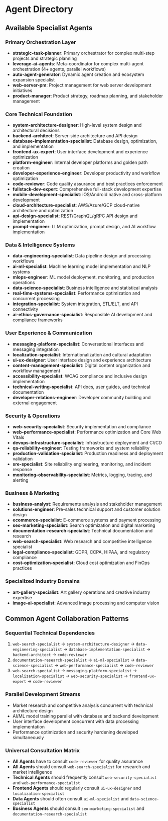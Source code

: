 # Agent Directory

## Available Specialist Agents

### Primary Orchestration Layer

- **strategic-task-planner**: Primary orchestrator for complex multi-step projects and strategic planning
- **leverage-ai-agents**: Meta-coordinator for complex multi-agent orchestration (4+ agents, parallel workflows)
- **auto-agent-generator**: Dynamic agent creation and ecosystem expansion specialist
- **web-server-pm**: Project management for web server development initiatives
- **product-manager**: Product strategy, roadmap planning, and stakeholder management

### Core Technical Foundation

- **system-architecture-designer**: High-level system design and architectural decisions
- **backend-architect**: Server-side architecture and API design
- **database-implementation-specialist**: Database design, optimization, and implementation
- **frontend-ux-expert**: User interface development and experience optimization
- **platform-engineer**: Internal developer platforms and golden path creation
- **developer-experience-engineer**: Developer productivity and workflow optimization
- **code-reviewer**: Code quality assurance and best practices enforcement
- **fullstack-dev-expert**: Comprehensive full-stack development expertise
- **mobile-development-specialist**: iOS/Android native and cross-platform development
- **cloud-architecture-specialist**: AWS/Azure/GCP cloud-native architecture and optimization
- **api-design-specialist**: REST/GraphQL/gRPC API design and implementation
- **prompt-engineer**: LLM optimization, prompt design, and AI workflow implementation

### Data & Intelligence Systems

- **data-engineering-specialist**: Data pipeline design and processing workflows
- **ai-ml-specialist**: Machine learning model implementation and NLP systems
- **mlops-engineer**: ML model deployment, monitoring, and production operations
- **data-science-specialist**: Business intelligence and statistical analysis
- **real-time-systems-specialist**: Performance optimization and concurrent processing
- **integration-specialist**: System integration, ETL/ELT, and API connectivity
- **ai-ethics-governance-specialist**: Responsible AI development and compliance frameworks

### User Experience & Communication

- **messaging-platform-specialist**: Conversational interfaces and messaging integration
- **localization-specialist**: Internationalization and cultural adaptation
- **ui-ux-designer**: User interface design and experience architecture
- **content-management-specialist**: Digital content organization and workflow management
- **accessibility-specialist**: WCAG compliance and inclusive design implementation
- **technical-writing-specialist**: API docs, user guides, and technical documentation
- **developer-relations-engineer**: Developer community building and external engagement

### Security & Operations

- **web-security-specialist**: Security implementation and compliance
- **web-performance-specialist**: Performance optimization and Core Web Vitals
- **devops-infrastructure-specialist**: Infrastructure deployment and CI/CD
- **qa-reliability-engineer**: Testing frameworks and system reliability
- **production-validation-specialist**: Production readiness and deployment validation
- **sre-specialist**: Site reliability engineering, monitoring, and incident response
- **monitoring-observability-specialist**: Metrics, logging, tracing, and alerting

### Business & Marketing

- **business-analyst**: Requirements analysis and stakeholder management
- **solutions-engineer**: Pre-sales technical support and customer solution design
- **ecommerce-specialist**: E-commerce systems and payment processing
- **seo-marketing-specialist**: Search optimization and digital marketing
- **documentation-research-specialist**: Technical documentation and research
- **web-search-specialist**: Web research and competitive intelligence specialist
- **legal-compliance-specialist**: GDPR, CCPA, HIPAA, and regulatory compliance
- **cost-optimization-specialist**: Cloud cost optimization and FinOps practices

### Specialized Industry Domains

- **art-gallery-specialist**: Art gallery operations and creative industry expertise
- **image-ai-specialist**: Advanced image processing and computer vision

## Common Agent Collaboration Patterns

### Sequential Technical Dependencies
1. `web-search-specialist` → `system-architecture-designer` → `data-engineering-specialist` → `database-implementation-specialist` → `backend-architect` → `code-reviewer`
2. `documentation-research-specialist` → `ai-ml-specialist` → `data-science-specialist` → `web-performance-specialist` → `code-reviewer`
3. `web-search-specialist` → `messaging-platform-specialist` → `localization-specialist` → `web-security-specialist` → `frontend-ux-expert` → `code-reviewer`

### Parallel Development Streams
- Market research and competitive analysis concurrent with technical architecture design
- AI/ML model training parallel with database and backend development
- User interface development concurrent with data processing implementation
- Performance optimization and security hardening developed simultaneously

### Universal Consultation Matrix
- **All Agents** have to consult `code-reviewer` for quality assurance
- **All Agents** should consult `web-search-specialist` for research and market intelligence
- **Technical Agents** should frequently consult `web-security-specialist` and `web-performance-specialist`
- **Frontend Agents** should regularly consult `ui-ux-designer` and `localization-specialist`
- **Data Agents** should often consult `ai-ml-specialist` and `data-science-specialist`
- **Business Agents** should consult `seo-marketing-specialist` and `documentation-research-specialist`
